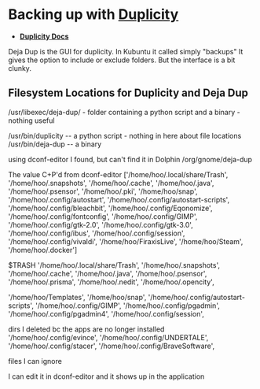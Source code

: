 # Backing up with [Duplicity](https://duplicity.gitlab.io/)
- **[Duplicity Docs](https://duplicity.readthedocs.io/en/latest/)**

Deja Dup is the GUI for duplicity. In Kubuntu it called simply "backups"
It gives the option to include or exclude folders. But the interface is a bit clunky.




## Filesystem Locations for Duplicity and Deja Dup

/usr/libexec/deja-dup/ - folder containing a python script and a binary - nothing useful

/usr/bin/duplicity -- a python script - nothing in here about file locations
/usr/bin/deja-dup -- a binary

using dconf-editor I found, but can't find it in Dolphin
/org/gnome/deja-dup

The value C+P'd from dconf-editor
['/home/hoo/.local/share/Trash', '/home/hoo/.snapshots', '/home/hoo/.cache', '/home/hoo/.java', '/home/hoo/.psensor', '/home/hoo/.pki', '/home/hoo/snap', '/home/hoo/.config/autostart', '/home/hoo/.config/autostart-scripts', '/home/hoo/.config/bleachbit', '/home/hoo/.config/Eqonomize', '/home/hoo/.config/fontconfig', '/home/hoo/.config/GIMP', '/home/hoo/.config/gtk-2.0', '/home/hoo/.config/gtk-3.0', '/home/hoo/.config/ibus', '/home/hoo/.config/session', '/home/hoo/.config/vivaldi', '/home/hoo/FiraxisLive', '/home/hoo/Steam', '/home/hoo/.docker']



$TRASH
'/home/hoo/.local/share/Trash',
'/home/hoo/.snapshots', 
'/home/hoo/.cache',
'/home/hoo/.java',
'/home/hoo/.psensor',
'/home/hoo/.prisma',
'/home/hoo/.nedit',
'/home/hoo/.opencity',

'/home/hoo/Templates',
'/home/hoo/snap', 
'/home/hoo/.config/autostart-scripts',
'/home/hoo/.config/GIMP', 
'/home/hoo/.config/pgadmin',
'/home/hoo/.config/pgadmin4',
'/home/hoo/.config/session',






dirs I deleted bc the apps are no longer installed
'/home/hoo/.config/evince',
'/home/hoo/.config/UNDERTALE',
'/home/hoo/.config/stacer',
'/home/hoo/.config/BraveSoftware',



files I can ignore



I can edit it in dconf-editor and it shows up in the application







